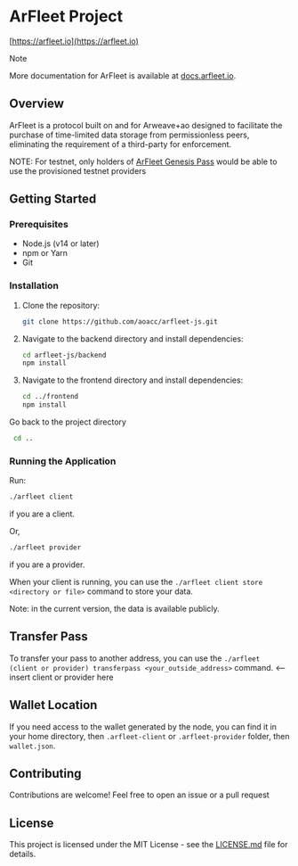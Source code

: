 # ArFleet Project

<!-- ![ArFleet Logo](https://docs.arfleet.io/img/logo.svg) -->


[https://arfleet.io](https://arfleet.io)

> [!NOTE]  
> More documentation for ArFleet is available at [docs.arfleet.io](https://docs.arfleet.io).

## Overview

ArFleet is a protocol built on and for Arweave+ao designed to facilitate the purchase of time-limited data storage from permissionless peers, eliminating the requirement of a third-party for enforcement.

NOTE: For testnet, only holders of [ArFleet Genesis Pass](https://ao-bazar.arweave.dev/#/asset/kBQOWxXVSj21ZhLqMTFEIJllEal1z_l8YgRRdxIm7pw) would be able to use the provisioned testnet providers

## Getting Started

### Prerequisites

- Node.js (v14 or later)
- npm or Yarn
- Git

### Installation

1. Clone the repository:
   ```bash
   git clone https://github.com/aoacc/arfleet-js.git
   ```
2. Navigate to the backend directory and install dependencies:
   ```bash
   cd arfleet-js/backend
   npm install
   ```
3. Navigate to the frontend directory and install dependencies:
   ```bash
   cd ../frontend
   npm install
   ```
Go back to the project directory
  ```bash
   cd ..
   ```
### Running the Application

Run:

```bash
./arfleet client
```

if you are a client.

Or,

```bash
./arfleet provider
```

if you are a provider.

When your client is running, you can use the `./arfleet client store <directory or file>` command to store your data.

Note: in the current version, the data is available publicly.

## Transfer Pass

To transfer your pass to another address, you can use the `./arfleet (client or provider) transferpass <your_outside_address>` command. <-- insert client or provider here

## Wallet Location

If you need access to the wallet generated by the node, you can find it in your home directory, then `.arfleet-client` or `.arfleet-provider` folder, then `wallet.json`.

## Contributing

Contributions are welcome! Feel free to open an issue or a pull request

## License

This project is licensed under the MIT License - see the [LICENSE.md](LICENSE.md) file for details.
